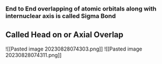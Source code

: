 ### End to End overlapping of atomic orbitals along with internuclear axis is called Sigma Bond

## Called Head on or Axial Overlap

![[Pasted image 20230828074303.png]]
![[Pasted image 20230828074311.png]]

